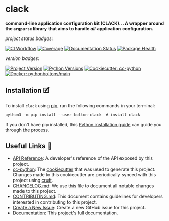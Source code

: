 # clack

**command-line application configuration kit (CLACK)... A wrapper around the `argparse` library that aims to handle _all_ application configuration.**

_project status badges:_

[![CI Workflow](https://github.com/python-boltons/clack/actions/workflows/ci.yml/badge.svg)](https://github.com/python-boltons/clack/actions/workflows/ci.yml)
[![Coverage](https://codecov.io/gh/python-boltons/clack/branch/master/graph/badge.svg)](https://codecov.io/gh/python-boltons/clack)
[![Documentation Status](https://readthedocs.org/projects/bolton-clack/badge/?version=latest)](https://bolton-clack.readthedocs.io/en/latest/?badge=latest)
[![Package Health](https://snyk.io/advisor/python/bolton-clack/badge.svg)](https://snyk.io/advisor/python/bolton-clack)

_version badges:_

[![Project Version](https://img.shields.io/pypi/v/bolton-clack)](https://pypi.org/project/bolton-clack/)
[![Python Versions](https://img.shields.io/pypi/pyversions/bolton-clack)](https://pypi.org/project/bolton-clack/)
[![Cookiecutter: cc-python](https://img.shields.io/static/v1?label=cc-python&message=2021.12.22&color=d4aa00&logo=cookiecutter&logoColor=d4aa00)](https://github.com/python-boltons/cc-python)
[![Docker: pythonboltons/main](https://img.shields.io/static/v1?label=pythonboltons%20%2F%20main&message=2021.12.22&color=8ec4ad&logo=docker&logoColor=8ec4ad)](https://github.com/python-boltons/docker-python)


## Installation 🗹

To install `clack` using [pip][9], run the following
commands in your terminal:

``` shell
python3 -m pip install --user bolton-clack  # install clack
```

If you don't have pip installed, this [Python installation guide][10] can guide
you through the process.


## Useful Links 🔗

* [API Reference][3]: A developer's reference of the API exposed by this
  project.
* [cc-python][4]: The [cookiecutter][5] that was used to generate this project.
  Changes made to this cookiecutter are periodically synced with this project
  using [cruft][12].
* [CHANGELOG.md][2]: We use this file to document all notable changes made to
  this project.
* [CONTRIBUTING.md][7]: This document contains guidelines for developers
  interested in contributing to this project.
* [Create a New Issue][13]: Create a new GitHub issue for this project.
* [Documentation][1]: This project's full documentation.


[1]: https://bolton-clack.readthedocs.io/en/latest
[2]: https://github.com/python-boltons/clack/blob/master/CHANGELOG.md
[3]: https://bolton-clack.readthedocs.io/en/latest/modules.html
[4]: https://github.com/python-boltons/cc-python
[5]: https://github.com/cookiecutter/cookiecutter
[6]: https://docs.readthedocs.io/en/stable/
[7]: https://github.com/python-boltons/clack/blob/master/CONTRIBUTING.md
[8]: https://github.com/python-boltons/clack
[9]: https://pip.pypa.io
[10]: http://docs.python-guide.org/en/latest/starting/installation/
[11]: https://github.com/pypa/pipx
[12]: https://github.com/cruft/cruft
[13]: https://github.com/python-boltons/clack/issues/new/choose
